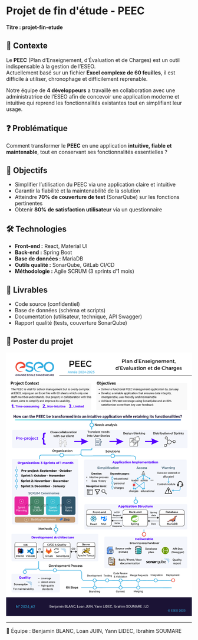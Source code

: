 # Projet de fin d'étude - PEEC

**Titre : projet-fin-etude**

## 📌 Contexte

Le **PEEC** (Plan d’Enseignement, d’Évaluation et de Charges) est un outil indispensable à la gestion de l’ESEO.  
Actuellement basé sur un fichier **Excel complexe de 60 feuilles**, il est difficile à utiliser, chronophage et difficilement reprenable.

Notre équipe de **4 développeurs** a travaillé en collaboration avec une administratrice de l’ESEO afin de concevoir une application moderne et intuitive qui reprend les fonctionnalités existantes tout en simplifiant leur usage.

## ❓ Problématique

Comment transformer le **PEEC** en une application **intuitive, fiable et maintenable**, tout en conservant ses fonctionnalités essentielles ?

## 🎯 Objectifs

- Simplifier l’utilisation du PEEC via une application claire et intuitive
- Garantir la fiabilité et la maintenabilité de la solution
- Atteindre **70% de couverture de test** (SonarQube) sur les fonctions pertinentes
- Obtenir **80% de satisfaction utilisateur** via un questionnaire

## 🛠️ Technologies

- **Front-end :** React, Material UI
- **Back-end :** Spring Boot
- **Base de données :** MariaDB
- **Outils qualité :** SonarQube, GitLab CI/CD
- **Méthodologie :** Agile SCRUM (3 sprints d’1 mois)

## 📂 Livrables

- Code source (confidentiel)
- Base de données (schéma et scripts)
- Documentation (utilisateur, technique, API Swagger)
- Rapport qualité (tests, couverture SonarQube)

## 📜 Poster du projet

![Poster du projet](poster.png)

---

👥 Équipe : Benjamin BLANC, Loan JUIN, Yann LIDEC, Ibrahim SOUMARE
